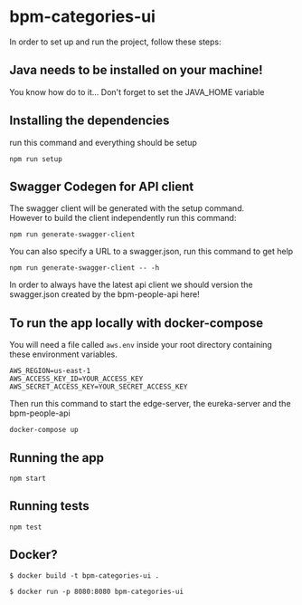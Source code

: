 # bpm-categories-ui

In order to set up and run the project, follow these steps:

## Java needs to be installed on your machine!
You know how do to it... Don't forget to set the JAVA_HOME variable

## Installing the dependencies
run this command and everything should be setup
```
npm run setup
```

## Swagger Codegen for API client
The swagger client will be generated with the setup command.  
However to build the client independently run this command:
```
npm run generate-swagger-client
```
You can also specify a URL to a swagger.json, run this command to get help
```
npm run generate-swagger-client -- -h
```

In order to always have the latest api client
we should version the swagger.json created by the bpm-people-api here!

## To run the app locally with docker-compose
You will need a file called `aws.env` inside your root directory containing these environment variables.
```
AWS_REGION=us-east-1
AWS_ACCESS_KEY_ID=YOUR_ACCESS_KEY
AWS_SECRET_ACCESS_KEY=YOUR_SECRET_ACCESS_KEY
```
 
Then run this command to start the edge-server, the eureka-server and the bpm-people-api
```
docker-compose up
```

## Running the app

```
npm start
```

## Running tests

```
npm test
```


## Docker?

```
$ docker build -t bpm-categories-ui .
```


```
$ docker run -p 8080:8080 bpm-categories-ui
```
